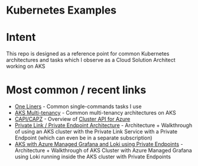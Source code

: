 # Kubernetes Examples

# Intent

This repo is designed as a reference point for common Kubernetes architectures and tasks which I observe as a Cloud Solution Architect working on AKS

# Most common / recent links

* [One Liners](/one-liners.md) - Common single-commands tasks I use
* [AKS Multi-tenancy](/architectures/multi-tenant/README.md) - Common multi-tenancy architectures on AKS
* [CAPI/CAPZ](/architectures/capi-capz/README.md) - Overview of [Cluster API for Azure](https://capz.sigs.k8s.io/)
* [Private Link / Private Endpoint Architecture](/architectures/private-link-endpoint/README.md) - Architecture + Walkthrough of using an AKS cluster with the Private Link Service with a Private Endpoint (which can even be in a separate subscription)
* [AKS with Azure Managed Grafana and Loki using Private Endpoints](/architectures/amg-private-loki/README.md) - Architecture + Walkthrough of AKS Cluster with Azure Managed Grafana using Loki running inside the AKS cluster with Private Endpoints
